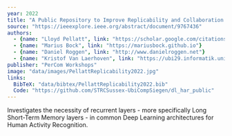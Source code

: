 ```yaml
---
year: 2022
title: "A Public Repository to Improve Replicability and Collaboration in Deep Learning for HAR"
source: "https://ieeexplore.ieee.org/abstract/document/9767436"
authors:
  - {name: "Lloyd Pellatt", link: "https://scholar.google.com/citations?user=PvkNyj0AAAAJ&hl=en"}
  - {name: "Marius Bock", link: "https://mariusbock.github.io"}
  - {name: "Daniel Roggen", link: "http://www.danielroggen.net"}
  - {name: "Kristof Van Laerhoven", link: "https://ubi29.informatik.uni-siegen.de/usi/team_kvl.html"}
publisher: "PerCom Workshops"
image: "data/images/PellattReplicability2022.jpg"
links:
  BibTeX: "data/bibtex/PellattReplicability2022.bib"
  Code: "https://github.com/STRCSussex-UbiCompSiegen/dl_har_public"
---
```

Investigates the necessity of recurrent layers - more specifically Long Short-Term Memory layers - in common Deep Learning architectures for Human Activity Recognition.